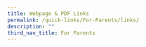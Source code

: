```yaml
---
title: Webpage & PDF Links
permalink: /quick-links/For-Parents/links/
description: ""
third_nav_title: For Parents
---
```

